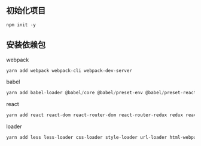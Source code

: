 ## 初始化项目
```js
npm init -y
```

## 安装依赖包
webpack
```js
yarn add webpack webpack-cli webpack-dev-server
```
babel
```js
yarn add babel-loader @babel/core @babel/preset-env @babel/preset-react
```
react
```js
yarn add react react-dom react-router-dom react-router-redux redux react-redux redux-promise redux-thunk redux-logger redux-saga
```
loader
```js
yarn add less less-loader css-loader style-loader url-loader html-webpack-plugin
```